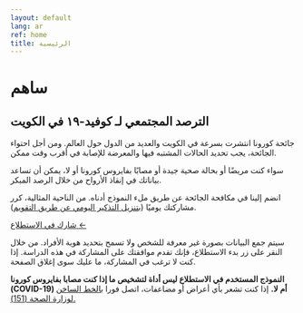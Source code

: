 ```yaml
---
layout: default
lang: ar
ref: home
title: الرئيسية
---
```

# ساهم
## الترصد المجتمعي لـ كوفيد-١٩ في الكويت

جائحة كورونا انتشرت بسرعة في الكويت والعديد من الدول حول العالم. ومن أجل احتواء الجائحة، يجب تحديد الحالات المشتبه فيها والمعرضة للإصابة في أقرب وقت ممكن.

سواء كنت مريضًا أو بحالة صحية جيدة أو مصابًا بفايروس كورونا أو لا، يمكن
أن تساعد بياناتك في إنقاذ الأرواح من خلال الرصد المبكر.

انضم إلينا في مكافحة الجائحة عن طريق ملء النموذج أدناه. من الناحية المثالية، كرر مشاركتك يوميًا ([بتنزيل التذكير اليومي عن طريق التقويم](/TrackCOVIDKW.ics)).

<a
href="https://arcg.is/1WaS5b0"
class="btn">شارك في الاستطلاع ←</a>

سيتم جمع البيانات بصورة غير معرفة للشخص ولا تسمح بتحديد هوية الأفراد. من خلال
النقر على زر بدء الاستطلاع، فإنك تقدم موافقتك على المشاركة في هذه
الدراسة. إذا كنت لا ترغب في المشاركة، ما عليك سوى إغلاق الصفحة.

**النموذج المستخدم في الاستطلاع ليس أداة لتشخيص ما إذا كنت مصابا بفايروس كورونا (COVID-19) أم  لا.** إذا كنت تشعر بأي أعراض أو مضاعفات، اتصل فورا [بالخط الساخن لوزارة الصحة (151).](tel:151)
